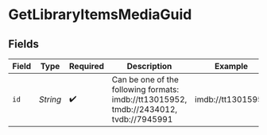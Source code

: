# GetLibraryItemsMediaGuid


## Fields

| Field                                                                                   | Type                                                                                    | Required                                                                                | Description                                                                             | Example                                                                                 |
| --------------------------------------------------------------------------------------- | --------------------------------------------------------------------------------------- | --------------------------------------------------------------------------------------- | --------------------------------------------------------------------------------------- | --------------------------------------------------------------------------------------- |
| `id`                                                                                    | *String*                                                                                | :heavy_check_mark:                                                                      | Can be one of the following formats:<br/>imdb://tt13015952, tmdb://2434012, tvdb://7945991<br/> | imdb://tt13015952                                                                       |